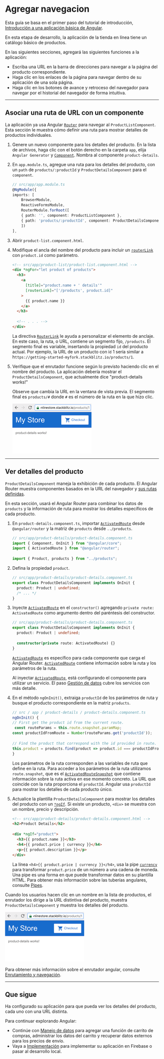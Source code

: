# Agregar navegacion

Esta guía se basa en el primer paso del tutorial de introducción, [Introducción a una aplicación básica de Angular](..\Empezar\README#empezando-con-angular).

En esta etapa de desarrollo, la aplicación de la tienda en línea tiene un catálogo básico de productos.

En las siguientes secciones, agregará las siguientes funciones a la aplicación:

- Escriba una URL en la barra de direcciones para navegar a la página del producto correspondiente.
- Haga clic en los enlaces de la página para navegar dentro de su aplicación de una sola página.
- Haga clic en los botones de avance y retroceso del navegador para navegar por el historial del navegador de forma intuitiva.

---

## Asociar una ruta de URL con un componente

La aplicación ya usa Angular [`Router`](https://angular.io/api/router/Router) para navegar al `ProductListComponent`. Esta sección le muestra cómo definir una ruta para mostrar detalles de productos individuales.

1. Genere un nuevo componente para los detalles del producto. En la lista de archivos, haga clic con el botón derecho en la carpeta `app`, elija `Angular Generator` y [`Component`](https://angular.io/api/core/Component). Nombra al componente `product-details`.

2. En `app.module.ts`, agregue una ruta para los detalles del producto, con un `path` de `products/:productId` y `ProductDetailsComponent` para el `component`.

   ```typescript
   // src/app/app.module.ts
   @NgModule({
   imports: [
       BrowserModule,
       ReactiveFormsModule,
       RouterModule.forRoot([
       { path: '', component: ProductListComponent },
       { path: 'products/:productId', component: ProductDetailsComponent },
       ])
   ],
   ```

3. Abrir `product-list.component.html`.

4. Modifique el ancla del nombre del producto para incluir un [`routerLink`](https://angular.io/api/router/RouterLink) con `product.id` como parámetro.

   ```html
   <!-- src/app/product-list/product-list.component.html -->
   <div *ngFor="let product of products">
     <h3>
       <a
         [title]="product.name + ' details'"
         [routerLink]="['/products', product.id]"
       >
         {{ product.name }}
       </a>
     </h3>

     <!-- . . . -->
   </div>
   ```

   La directiva [`RouterLink`](https://angular.io/api/router/RouterLink) le ayuda a personalizar el elemento de anclaje. En este caso, la ruta, o URL, contiene un segmento fijo, `/products`. El segmento final es variable, insertando la propiedad `id` del producto actual. Por ejemplo, la URL de un producto con i`d` 1 sería similar a h`ttps://getting-started-myfork.stackblitz.io/products/1`.

5. Verifique que el enrutador funcione según lo previsto haciendo clic en el nombre del producto. La aplicación debería mostrar el `ProductDetailsComponent`, que actualmente dice "product-details works!"

   Observe que cambia la URL en la ventana de vista previa. El segmento final es `products/#` donde `#` es el número de la ruta en la que hizo clic.

   ![](images\product-details-works.png)

---

## Ver detalles del producto

`ProductDetailsComponent` maneja la exhibición de cada producto. El Angular Router muestra componentes basados ​​en la URL del navegador y [sus rutas definidas](https://angular.io/start/start-routing#define-routes).

En esta sección, usará el Angular Router para combinar los datos de `products` y la información de ruta para mostrar los detalles específicos de cada producto.

1. En `product-details.component.ts`, importar [`ActivatedRoute`](https://angular.io/api/router/ActivatedRoute) desde `@angular/router` y la matriz de `products` desde `../products`.

   ```typescript
   // src/app/product-details/product-details.component.ts
   import { Component, OnInit } from "@angular/core";
   import { ActivatedRoute } from "@angular/router";

   import { Product, products } from "../products";
   ```

2. Defina la propiedad `product`.

   ```typescript
   // src/app/product-details/product-details.component.ts
   export class ProductDetailsComponent implements OnInit {
     product: Product | undefined;
     /* ... */
   }
   ```

3. Inyecte [`ActivatedRoute`](https://angular.io/api/router/ActivatedRoute) en el `constructor()` agregando `private route: ActivatedRoute` como argumento dentro del paréntesis del constructor.

   ```typescript
   // src/app/product-details/product-details.component.ts
   export class ProductDetailsComponent implements OnInit {
     product: Product | undefined;

     constructor(private route: ActivatedRoute) {}
   }
   ```

   [`ActivatedRoute`](https://angular.io/api/router/ActivatedRoute) es específico para cada componente que carga el Angular Router. [`ActivatedRoute`](https://angular.io/api/router/ActivatedRoute) contiene información sobre la ruta y los parámetros de la ruta.

   Al inyectar [`ActivatedRoute`](https://angular.io/api/router/ActivatedRoute), está configurando el componente para utilizar un servicio. El paso [Gestión de datos]() cubre los servicios con más detalle.

4. En el método `ngOnInit()`, extraiga `productId` de los parámetros de ruta y busque el producto correspondiente en la matriz `products`.

   ```typescript
   // src / app / product-details / product-details.component.ts
   ngOnInit() {
   // First get the product id from the current route.
    const routeParams = this.route.snapshot.paramMap;
   const productIdFromRoute = Number(routeParams.get('productId'));

   // Find the product that correspond with the id provided in route.
   this.product = products.find(product => product.id === productIdFromRoute);
   }
   ```

   Los parámetros de la ruta corresponden a las variables de ruta que define en la ruta. Para acceder a los parámetros de la ruta utilizamos `route.snapshot`, que es el [`ActivatedRouteSnapshot`](https://angular.io/api/router/ActivatedRouteSnapshot) que contiene información sobre la ruta activa en ese momento concreto. La URL que coincide con la ruta proporciona el `productId`. Angular usa `productId` para mostrar los detalles de cada producto único.

5. Actualice la plantilla `ProductDetailsComponent` para mostrar los detalles del producto con un [`*ngIf`](https://angular.io/api/common/NgIf). Si existe un producto, `<div>` se muestra con un nombre, precio y descripción.

   ```html
   <!-- src/app/product-details/product-details.component.html -->
   <h2>Product Details</h2>

   <div *ngIf="product">
     <h3>{{ product.name }}</h3>
     <h4>{{ product.price | currency }}</h4>
     <p>{{ product.description }}</p>
   </div>
   ```

   La línea `<h4>{{ product.price | currency }}</h4>`, usa la pipe [`currency`](https://angular.io/api/common/CurrencyPipe) para transformar `product.price` de un número a una cadena de moneda. Una pipe es una forma en que puede transformar datos en su plantilla HTML. Para obtener más información sobre las tuberías angulares, consulte [Pipes](https://angular.io/guide/pipes).

Cuando los usuarios hacen clic en un nombre en la lista de productos, el enrutador los dirige a la URL distintiva del producto, muestra `ProductDetailsComponent` y muestra los detalles del producto.

![](images\product-details-works.png)

Para obtener más información sobre el enrutador angular, consulte [Enrutamiento y navegación](https://angular.io/guide/router).

---

## Que sigue

Ha configurado su aplicación para que pueda ver los detalles del producto, cada uno con una URL distinta.

Para continuar explorando Angular:

- Continúe con [Manejo de datos](../Manejo-de-datos) para agregar una función de carrito de compras, administrar los datos del carrito y recuperar datos externos para los precios de envío.
- Vaya a [Implementación]() para implementar su aplicación en Firebase o pasar al desarrollo local.
